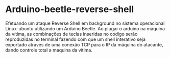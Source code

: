 # Arduino-beetle-reverse-shell
Efetuando um ataque Reverse Shell em background no sistema operacional Linux-ubuntu utilizando um Arduino Beetle.
Ao plugar o arduino na máquina da vítima, as combinações de teclas inseridas no codigo serão reproduzidas no terminal fazendo com que um shell interativo seja exportado atraves de uma conexão TCP para o IP da máquina do atacante, dando controle total a maquina da vítima.
